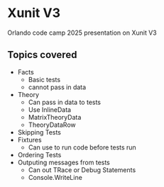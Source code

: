 # Xunit V3
Orlando code camp 2025 presentation on Xunit V3

## Topics covered
* Facts
  * Basic tests
  * cannot pass in data 
* Theory
  * Can pass in data to tests
  * Use InlineData
  * MatrixTheoryData
  * TheoryDataRow 
* Skipping Tests
* Fixtures
  * Can use to run code before tests run
* Ordering Tests
* Outputing messages from tests
   * Can out TRace or Debug Statements
   * Console.WriteLine
  
